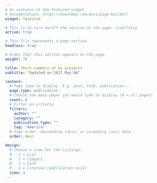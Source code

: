 ```yaml
---
# An instance of the Featured widget.
# Documentation: https://wowchemy.com/docs/page-builder/
widget: featured

# This is to turn on/off the section on the page: true/false
active: true

# This file represents a page section.
headless: true

# Order that this section appears on the page.
weight: 78

title: Short summary of my projects
subtitle: "Updated on 2021 May 04"

content:
  # Page type to display. E.g. post, talk, publication...
  page_type: publication
  # Choose how many pages you would like to display (0 = all pages)
  count: 0
  # Filter on criteria
  filters:
    author: ""
    category: ""
    publication_type: ""
    tag: "America"
  # Page order: descending (desc) or ascending (asc) date.
  order: desc

design:
  # Choose a view for the listings:
  #   1 = List
  #   2 = Compact
  #   3 = Card
  #   4 = Citation (publication only)
  view: 3
---
```

